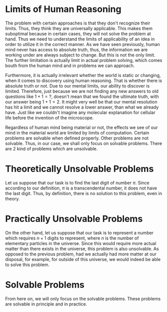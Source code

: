 # Limits of Human Reasoning
 
The problem with certain approaches is that they don't recognize their limits. Thus, they think they are universally applicable. This makes them suboptimal because in certain cases, they will not solve the problem at hand. Thus we need to understand the limits of applicability of an idea in order to utilize it in the correct manner. As we have seen previously, human mind never has access to absolute truth, thus, the information we are working under are always subject to change. But this is not the only limit. The further limitation is actually limit in actual problem solving, which comes bouth from the human mind and in problems we can approach.

Furthermore, it is actually irrelevant whether the world is static or changing, when it comes to discovery using human reasoning. That is whether there is absolute truth or not. Due to our mental limits, our ability to discover is limited. Therefore, just because we are not finding any new answers to old questions like $1+1=?$, doesn't mean that we found the ultimate truth, with our answer being $1+1=2$. It might very well be that our mental resolution has hit a limit and we cannot resolve a lower answer, than what we already have. Just like we couldn't imagine any molecular explanation for cellular life before the invention of the microscope.

Regardless of human mind being material or not, the effects we see of our mind in the material world are limited by limits of computation. Certain problems are solvable when defined properly. Other problems are not solvable. Thus, in our case, we shall only focus on solvable problems. There are 2 kind of problems which are unsolvable.

# Theoretically Unsolvable Problems

Let us suppose that our task is to find the last digit of number $π$. Since according to our definition, $π$ is a transcendental number, it does not have the last digit. Thus, by definition, there is no solution to this problem, even in theory.

# Practically Unsolvable Problems

On the other hand, let us suppose that our task is to represent a number which requires $n+1$ digits to represent, where $n$ is the number of elementary particles in the universe. Since this would require more actual matter than there exists in the universe, this problem is also unsolvable. As opposed to the previous problem, had we actually had more matter at our disposal, for example, for outside of this universe, we would indeed be able to solve this problem.

# Solvable Problems

From here on, we will only focus on the solvable problems. These problems are solvable in principle and in practice.
